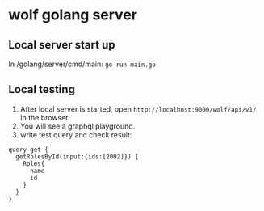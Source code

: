 # wolf golang server  

## Local server start up  
In /golang/server/cmd/main: `go run main.go`  

## Local testing  
1. After local server is started, open `http://localhost:9000/wolf/api/v1/` in the browser.  
2. You will see a graphql playground.  
3. write test query anc check result:  

```
query get {
  getRolesById(input:{ids:[2002]}) {
    Roles{
      name
      id
    }
  }
}
```